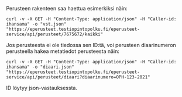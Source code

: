Perusteen rakenteen saa haettua esimerkiksi näin:
```
curl -v -X GET -H "Content-Type: application/json" -H "Caller-id: ihansama" -o "vst.json" "https://eperusteet.testiopintopolku.fi/eperusteet-service/api/perusteet/7675672/kaikki"
```

Jos perusteesta ei ole tiedossa sen ID:tä, voi perusteen diaarinumeron perusteella hakea metatiedot perusteesta näin:
```
curl -v -X GET -H "Content-Type: application/json" -H "Caller-id: ihansama" -o "diaari.json" "https://eperusteet.testiopintopolku.fi/eperusteet-service/api/perusteet/diaari?diaarinumero=OPH-123-2021"
```

ID löytyy json-vastauksessta.
